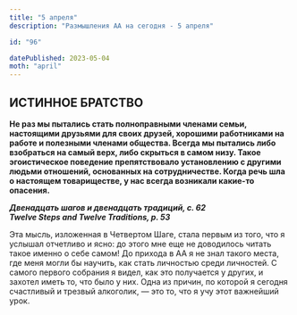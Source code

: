 ```yaml
---
title: "5 апреля"
description: "Размышления АА на сегодня - 5 апреля"

id: "96"

datePublished: 2023-05-04
moth: "april"
---
```


## ИСТИННОЕ БРАТСТВО

**Не раз мы пытались стать полноправными членами семьи, настоящими друзьями
для своих друзей, хорошими работниками на работе и полезными членами общества.
Всегда мы пытались либо взобраться на самый верх, либо скрыться в самом низу.
Такое эгоистическое поведение препятствовало установлению с другими людьми
отношений, основанных на сотрудничестве. Когда речь шла о настоящем
товариществе, у нас всегда возникали какие-то опасения.**

**_Двенадцать шагов и двенадцать традиций, с. 62  
Twelve Steps and Twelve Traditions, p. 53_**

Эта мысль, изложенная в Четвертом Шаге, стала первым из того, что я услышал
отчетливо и ясно: до этого мне еще не доводилось читать такое именно о себе
самом! До прихода в АА я не знал такого места, где меня могли бы научить, как
стать личностью среди личностей. С самого первого собрания я видел, как это
получается у других, и захотел иметь то, что было у них. Одна из причин, по
которой я сегодня счастливый и трезвый алкоголик, — это то, что я учу этот
важнейший урок.
